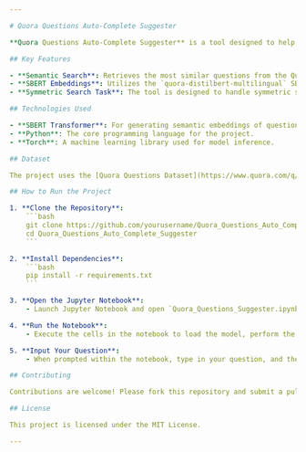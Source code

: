 ```yaml
---

# Quora Questions Auto-Complete Suggester

**Quora Questions Auto-Complete Suggester** is a tool designed to help users find the most similar questions from the Quora dataset based on a user-inputted question. By leveraging semantic search techniques, the tool provides relevant suggestions with a similarity score, making it easier to find related questions or content.

## Key Features

- **Semantic Search**: Retrieves the most similar questions from the Quora dataset using the `util.semantic_search` method.
- **SBERT Embeddings**: Utilizes the `quora-distilbert-multilingual` SBERT model to generate question embeddings and perform searches.
- **Symmetric Search Task**: The tool is designed to handle symmetric search, where the queries and corpus questions have similar lengths and content.

## Technologies Used

- **SBERT Transformer**: For generating semantic embeddings of questions.
- **Python**: The core programming language for the project.
- **Torch**: A machine learning library used for model inference.

## Dataset

The project uses the [Quora Questions Dataset](https://www.quora.com/q/quoradata/First-Quora-Dataset-Release-Question-Pairs) as the primary data source. The dataset consists of pairs of questions that have been manually labeled as either duplicates or not.

## How to Run the Project

1. **Clone the Repository**:
    ```bash
    git clone https://github.com/yourusername/Quora_Questions_Auto_Complete_Suggester.git
    cd Quora_Questions_Auto_Complete_Suggester
    ```

2. **Install Dependencies**:
    ```bash
    pip install -r requirements.txt
    ```

3. **Open the Jupyter Notebook**:
    - Launch Jupyter Notebook and open `Quora_Questions_Suggester.ipynb`.

4. **Run the Notebook**:
    - Execute the cells in the notebook to load the model, perform the search, and interact with the suggester.

5. **Input Your Question**:
    - When prompted within the notebook, type in your question, and the system will return the closest matching questions from the dataset along with their similarity scores.

## Contributing

Contributions are welcome! Please fork this repository and submit a pull request for any feature enhancements or bug fixes.

## License

This project is licensed under the MIT License.

---
```

